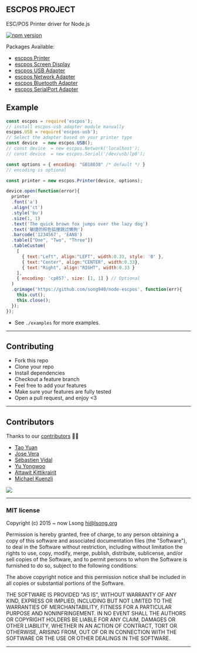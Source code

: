 ## ESCPOS PROJECT

ESC/POS Printer driver for Node.js

[![npm version](https://badge.fury.io/js/escpos.svg)](https://www.npmjs.com/package/escpos )

Packages Available:

+ [escpos Printer](packages/printer/README.md)
+ [escpos Screen Display](packages/screen/README.md)
+ [escpos USB Adapter](packages/usb/README.md)
+ [escpos Network Adapter](packages/network/README.md)
+ [escpos Bluetooth Adapter](packages/bluetooth/README.md)
+ [escpos SerialPort Adapter](packages/serialport/README.md)

## Example

````javascript
const escpos = require('escpos');
// install escpos-usb adapter module manually
escpos.USB = require('escpos-usb');
// Select the adapter based on your printer type
const device  = new escpos.USB();
// const device  = new escpos.Network('localhost');
// const device  = new escpos.Serial('/dev/usb/lp0');

const options = { encoding: "GB18030" /* default */ }
// encoding is optional

const printer = new escpos.Printer(device, options);

device.open(function(error){
  printer
  .font('a')
  .align('ct')
  .style('bu')
  .size(1, 1)
  .text('The quick brown fox jumps over the lazy dog')
  .text('敏捷的棕色狐狸跳过懒狗')
  .barcode('1234567', 'EAN8')
  .table(["One", "Two", "Three"])
  .tableCustom(
    [
      { text:"Left", align:"LEFT", width:0.33, style: 'B' },
      { text:"Center", align:"CENTER", width:0.33},
      { text:"Right", align:"RIGHT", width:0.33 }
    ],
    { encoding: 'cp857', size: [1, 1] } // Optional
  )
  .qrimage('https://github.com/song940/node-escpos', function(err){
    this.cut();
    this.close();
  });
});
````
- See `./examples` for more examples.

----

## Contributing
- Fork this repo
- Clone your repo
- Install dependencies
- Checkout a feature branch
- Feel free to add your features
- Make sure your features are fully tested
- Open a pull request, and enjoy <3

----

## Contributors

Thanks to our [contributors][contributors-href] 🎉👏

+ [Tao Yuan](https://github.com/taoyuan)
+ [Jose Vera](https://github.com/jor3l)
+ [Sébastien Vidal](https://github.com/Psychopoulet)
+ [Yu Yongwoo](https://github.com/uyu423)
+ [Attawit Kittikrairit](https://github.com/atton16)
+ [Michael Kuenzli](https://github.com/pfirpfel)

[![](https://opencollective.com/node-escpos/contributors.svg?width=890&button=false)][contributors-href]

----

### MIT license
Copyright (c) 2015 ~ now Lsong <hi@lsong.org>

Permission is hereby granted, free of charge, to any person obtaining a copy
of this software and associated documentation files (the &quot;Software&quot;), to deal
in the Software without restriction, including without limitation the rights
to use, copy, modify, merge, publish, distribute, sublicense, and/or sell
copies of the Software, and to permit persons to whom the Software is
furnished to do so, subject to the following conditions:

The above copyright notice and this permission notice shall be included in
all copies or substantial portions of the Software.

THE SOFTWARE IS PROVIDED &quot;AS IS&quot;, WITHOUT WARRANTY OF ANY KIND, EXPRESS OR
IMPLIED, INCLUDING BUT NOT LIMITED TO THE WARRANTIES OF MERCHANTABILITY,
FITNESS FOR A PARTICULAR PURPOSE AND NONINFRINGEMENT. IN NO EVENT SHALL THE
AUTHORS OR COPYRIGHT HOLDERS BE LIABLE FOR ANY CLAIM, DAMAGES OR OTHER
LIABILITY, WHETHER IN AN ACTION OF CONTRACT, TORT OR OTHERWISE, ARISING FROM,
OUT OF OR IN CONNECTION WITH THE SOFTWARE OR THE USE OR OTHER DEALINGS IN
THE SOFTWARE.

---

[contributors-href]: https://github.com/song940/node-escpos/graphs/contributors

